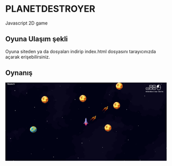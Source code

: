 # PLANETDESTROYER
Javascript 2D game
## Oyuna Ulaşım şekli
Oyuna siteden ya da dosyaları indirip index.html dosyasını tarayıcınızda açarak erişebilirsiniz.
## Oynanış
![alt text](https://github.com/emircubukcu/planetDestoyer/blob/main/resim/SS1.png "Game")
